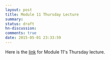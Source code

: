 ```yaml
---
layout: post
title: Module 11 Thursday Lecture
summary:
status: draft
hn-discussion:
comments: true
date: 2015-05-01 23:33:59
---
```


Here is the
[link](https://docs.google.com/a/usfca.edu/file/d/0B-5GjaosMAovSlp5dlRrdXJ3WmM/edit?usp=drivesdk)
for Module 11's Thursday lecture.

